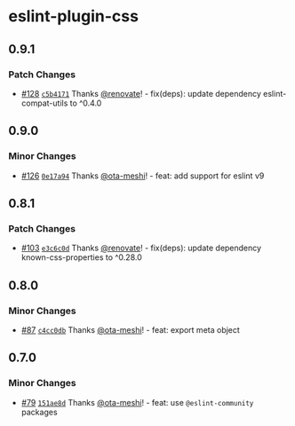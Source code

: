 # eslint-plugin-css

## 0.9.1

### Patch Changes

- [#128](https://github.com/ota-meshi/eslint-plugin-css/pull/128) [`c5b4171`](https://github.com/ota-meshi/eslint-plugin-css/commit/c5b41715ee64db9283650bd2ce8e29481bedda26) Thanks [@renovate](https://github.com/apps/renovate)! - fix(deps): update dependency eslint-compat-utils to ^0.4.0

## 0.9.0

### Minor Changes

- [#126](https://github.com/ota-meshi/eslint-plugin-css/pull/126) [`0e17a94`](https://github.com/ota-meshi/eslint-plugin-css/commit/0e17a9460e843750ed39f6905e50830282e68ad1) Thanks [@ota-meshi](https://github.com/ota-meshi)! - feat: add support for eslint v9

## 0.8.1

### Patch Changes

- [#103](https://github.com/ota-meshi/eslint-plugin-css/pull/103) [`e3c6c0d`](https://github.com/ota-meshi/eslint-plugin-css/commit/e3c6c0da946587557c2531917c680930d2d16f12) Thanks [@renovate](https://github.com/apps/renovate)! - fix(deps): update dependency known-css-properties to ^0.28.0

## 0.8.0

### Minor Changes

- [#87](https://github.com/ota-meshi/eslint-plugin-css/pull/87) [`c4cc0db`](https://github.com/ota-meshi/eslint-plugin-css/commit/c4cc0db50d67ce2989f8b4ae690613b2deca2531) Thanks [@ota-meshi](https://github.com/ota-meshi)! - feat: export meta object

## 0.7.0

### Minor Changes

- [#79](https://github.com/ota-meshi/eslint-plugin-css/pull/79) [`151ae8d`](https://github.com/ota-meshi/eslint-plugin-css/commit/151ae8d1aa31a41e34bd5f3c4d8eb5888e9eb48c) Thanks [@ota-meshi](https://github.com/ota-meshi)! - feat: use `@eslint-community` packages
